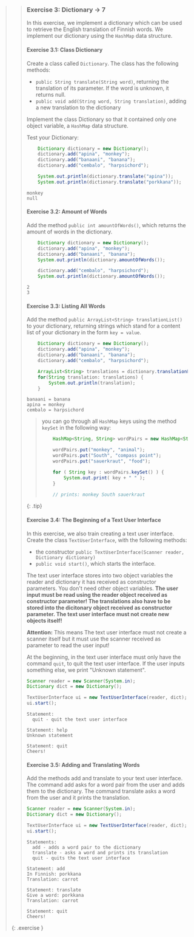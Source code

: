 >>### Exercise 3: Dictionary -> 7
>>
>> In this exercise, we implement a dictionary which can be used to retrieve the English translation of Finnish words. We implement our dictionary using the `HashMap` data structure.
>>
>> #### Exercise 3.1: Class Dictionary
>>
>> Create a class called `Dictionary`. The class has the following methods:
>>
>> - `public String translate(String word)`, returning the translation of its parameter. If the word is unknown, it returns null.
>> - `public void add(String word, String translation)`, adding a new translation to the dictionary
>>
>> Implement the class Dictionary so that it contained only one object variable, a `HashMap` data structure.
>>
>> Test your Dictionary:
>> ```java
>>     Dictionary dictionary = new Dictionary();
>>     dictionary.add("apina", "monkey");
>>     dictionary.add("banaani", "banana");
>>     dictionary.add("cembalo", "harpsichord");
>>
>>     System.out.println(dictionary.translate("apina"));
>>     System.out.println(dictionary.translate("porkkana"));
>> ```
>>
>> ```output
>> monkey
>> null
>> ```
>>
>> #### Exercise 3.2: Amount of Words
>>
>> Add the method `public int amountOfWords()`, which returns the amount of words in the dictionary.
>>
>> ```java
>>     Dictionary dictionary = new Dictionary();
>>     dictionary.add("apina", "monkey");
>>     dictionary.add("banaani", "banana");
>>     System.out.println(dictionary.amountOfWords());
>>
>>     dictionary.add("cembalo", "harpsichord");
>>     System.out.println(dictionary.amountOfWords());
>> ```
>>
>> ```output
>> 2
>> 3
>> ```
>>
>> #### Exercise 3.3: Listing All Words
>> 
>> Add the method `public ArrayList<String> translationList()` to your dictionary, returning strings which stand for a content list of your dictionary in the form `key = value`.
>>
>> ```java
>>     Dictionary dictionary = new Dictionary();
>>     dictionary.add("apina", "monkey");
>>     dictionary.add("banaani", "banana");
>>     dictionary.add("cembalo", "harpsichord");
>>
>>     ArrayList<String> translations = dictionary.translationList();
>>     for(String translation: translations) {
>>         System.out.println(translation);
>>     }
>> ```
>>
>> ```output
>> banaani = banana
>> apina = monkey
>> cembalo = harpsichord
>> ```
>>
>>> you can go through all `HashMap` keys using the method `keySet` in the following way:
>>>
>>> ```java
>>>     HashMap<String, String> wordPairs = new HashMap<String, String>();
>>>
>>>     wordPairs.put("monkey", "animal");
>>>     wordPairs.put("South", "compass point");
>>>     wordPairs.put("sauerkraut", "food");
>>>
>>>     for ( String key : wordPairs.keySet() ) {
>>>         System.out.print( key + " " );
>>>     }
>>>
>>>     // prints: monkey South sauerkraut
>>> ```
>>>
>>{: .tip}
>>
>> #### Exercise 3.4: The Beginning of a Text User Interface
>>
>> In this exercise, we also train creating a text user interface. Create the class `TextUserInterface`, with the following methods:
>>
>> - the constructor `public TextUserInterface(Scanner reader, Dictionary dictionary)`
>> - `public void start()`, which starts the interface.
>> 
>> The text user interface stores into two object variables the reader and dictionary it has received as constructor parameters. You don't need other object variables. **The user input must be read using the reader object received as constructor parameter! The translations also have to be stored into the dicitonary object received as constructor parameter. The text user interface must not create new objects itself!**
>>
>> **Attention:** This means The text user interface must not create a scanner itself but it must use the scanner received as parameter to read the user input!
>>
>> At the beginning, in the text user interface must only have the command `quit`, to quit the text user interface. If the user inputs something else, we print "Unknown statement".
>>
>> ```java
>> Scanner reader = new Scanner(System.in);
>> Dictionary dict = new Dictionary();
>>
>> TextUserInterface ui = new TextUserInterface(reader, dict);
>> ui.start();
>> ```
>> 
>> ```output
>> Statement:
>>   quit - quit the text user interface
>>
>> Statement: help
>> Unknown statement
>>
>> Statement: quit
>> Cheers!
>> ```
>>
>> #### Exercise 3.5: Adding and Translating Words
>>
>> Add the methods add and translate to your text user interface. The command add asks for a word pair from the user and adds them to the dictionary. The command translate asks a word from the user and it prints the translation.
>>
>> ```java
>> Scanner reader = new Scanner(System.in);
>> Dictionary dict = new Dictionary();
>>
>> TextUserInterface ui = new TextUserInterface(reader, dict);
>> ui.start();
>> ```
>>
>> ```output
>> Statements:
>>   add - adds a word pair to the dictionary
>>   translate - asks a word and prints its translation
>>   quit - quits the text user interface
>>
>> Statement: add
>> In Finnish: porkkana
>> Translation: carrot
>>
>> Statement: translate
>> Give a word: porkkana
>> Translation: carrot
>>
>> Statement: quit
>> Cheers!
>> ```
>>
>{: .exercise }